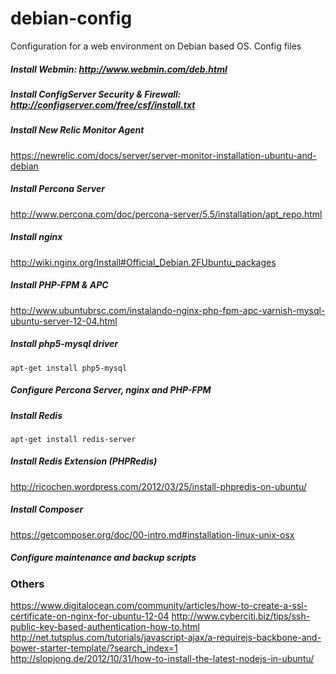 # debian-config
Configuration for a web environment on Debian based OS. Config files

##### Install Webmin: http://www.webmin.com/deb.html

##### Install ConfigServer Security & Firewall: http://configserver.com/free/csf/install.txt

##### Install New Relic Monitor Agent
https://newrelic.com/docs/server/server-monitor-installation-ubuntu-and-debian

##### Install Percona Server
http://www.percona.com/doc/percona-server/5.5/installation/apt_repo.html

##### Install nginx
http://wiki.nginx.org/Install#Official_Debian.2FUbuntu_packages

##### Install PHP-FPM & APC ##
http://www.ubuntubrsc.com/instalando-nginx-php-fpm-apc-varnish-mysql-ubuntu-server-12-04.html

##### Install php5-mysql driver ###
```apt-get install php5-mysql```

##### Configure Percona Server, nginx and PHP-FPM

##### Install Redis
```apt-get install redis-server```

##### Install Redis Extension (PHPRedis)
http://ricochen.wordpress.com/2012/03/25/install-phpredis-on-ubuntu/

##### Install Composer
https://getcomposer.org/doc/00-intro.md#installation-linux-unix-osx

##### Configure maintenance and backup scripts


### Others ###
https://www.digitalocean.com/community/articles/how-to-create-a-ssl-certificate-on-nginx-for-ubuntu-12-04
http://www.cyberciti.biz/tips/ssh-public-key-based-authentication-how-to.html
http://net.tutsplus.com/tutorials/javascript-ajax/a-requirejs-backbone-and-bower-starter-template/?search_index=1
http://slopjong.de/2012/10/31/how-to-install-the-latest-nodejs-in-ubuntu/

